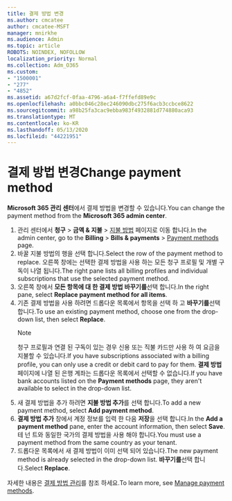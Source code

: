 ```yaml
---
title: 결제 방법 변경
ms.author: cmcatee
author: cmcatee-MSFT
manager: mnirkhe
ms.audience: Admin
ms.topic: article
ROBOTS: NOINDEX, NOFOLLOW
localization_priority: Normal
ms.collection: Adm_O365
ms.custom:
- "1500001"
- "277"
- "4852"
ms.assetid: a67d2fcf-0faa-4796-a6a4-f7ffefd89e9c
ms.openlocfilehash: a0bbc046c28ec246090dbc275f6acb3ccbce8622
ms.sourcegitcommit: a98b25fa3cac9ebba983f4932881d774880aca93
ms.translationtype: MT
ms.contentlocale: ko-KR
ms.lasthandoff: 05/13/2020
ms.locfileid: "44221951"
---
```

# <a name="change-payment-method"></a><span data-ttu-id="358b9-102">결제 방법 변경</span><span class="sxs-lookup"><span data-stu-id="358b9-102">Change payment method</span></span>

<span data-ttu-id="358b9-103">**Microsoft 365 관리 센터**에서 결제 방법을 변경할 수 있습니다.</span><span class="sxs-lookup"><span data-stu-id="358b9-103">You can change the payment method from the **Microsoft 365 admin center**.</span></span>
  
1. <span data-ttu-id="358b9-104">관리 센터에서 **청구**  >  **금액 & 지불**  >  [지불 방법](https://go.microsoft.com/fwlink/p/?linkid=2018806) 페이지로 이동 합니다.</span><span class="sxs-lookup"><span data-stu-id="358b9-104">In the admin center, go to the **Billing** > **Bills & payments** > [Payment methods](https://go.microsoft.com/fwlink/p/?linkid=2018806) page.</span></span>
2. <span data-ttu-id="358b9-105">바꿀 지불 방법의 행을 선택 합니다.</span><span class="sxs-lookup"><span data-stu-id="358b9-105">Select the row of the payment method to replace.</span></span> <span data-ttu-id="358b9-106">오른쪽 창에는 선택한 결제 방법을 사용 하는 모든 청구 프로필 및 개별 구독이 나열 됩니다.</span><span class="sxs-lookup"><span data-stu-id="358b9-106">The right pane lists all billing profiles and individual subscriptions that use the selected payment method.</span></span>
3. <span data-ttu-id="358b9-107">오른쪽 창에서 **모든 항목에 대 한 결제 방법 바꾸기를**선택 합니다.</span><span class="sxs-lookup"><span data-stu-id="358b9-107">In the right pane, select **Replace payment method for all items**.</span></span>
4. <span data-ttu-id="358b9-108">기존 결제 방법을 사용 하려면 드롭다운 목록에서 항목을 선택 하 고 **바꾸기를**선택 합니다.</span><span class="sxs-lookup"><span data-stu-id="358b9-108">To use an existing payment method, choose one from the drop-down list, then select **Replace**.</span></span>
    > [!NOTE]
    > <span data-ttu-id="358b9-109">청구 프로필과 연결 된 구독이 있는 경우 신용 또는 직불 카드만 사용 하 여 요금을 지불할 수 있습니다.</span><span class="sxs-lookup"><span data-stu-id="358b9-109">If you have subscriptions associated with a billing profile, you can only use a credit or debit card to pay for them.</span></span> <span data-ttu-id="358b9-110">**결제 방법** 페이지에 나열 된 은행 계좌는 드롭다운 목록에서 선택할 수 없습니다.</span><span class="sxs-lookup"><span data-stu-id="358b9-110">If you have bank accounts listed on the **Payment methods** page, they aren't available to select in the drop-down list.</span></span>
5. <span data-ttu-id="358b9-111">새 결제 방법을 추가 하려면 **지불 방법 추가**를 선택 합니다.</span><span class="sxs-lookup"><span data-stu-id="358b9-111">To add a new payment method, select **Add payment method**.</span></span>
6. <span data-ttu-id="358b9-112">**결제 방법 추가** 창에서 계정 정보를 입력 한 다음 **저장**을 선택 합니다.</span><span class="sxs-lookup"><span data-stu-id="358b9-112">In the **Add a payment method** pane, enter the account information, then select **Save**.</span></span> <span data-ttu-id="358b9-113">테 넌 트와 동일한 국가의 결제 방법을 사용 해야 합니다.</span><span class="sxs-lookup"><span data-stu-id="358b9-113">You must use a payment method from the same country as your tenant.</span></span>
7. <span data-ttu-id="358b9-114">드롭다운 목록에서 새 결제 방법이 이미 선택 되어 있습니다.</span><span class="sxs-lookup"><span data-stu-id="358b9-114">The new payment method is already selected in the drop-down list.</span></span> <span data-ttu-id="358b9-115">**바꾸기를**선택 합니다.</span><span class="sxs-lookup"><span data-stu-id="358b9-115">Select **Replace**.</span></span>

<span data-ttu-id="358b9-116">자세한 내용은 [결제 방법 관리](https://docs.microsoft.com/microsoft-365/commerce/billing-and-payments/manage-payment-methods)를 참조 하세요.</span><span class="sxs-lookup"><span data-stu-id="358b9-116">To learn more, see [Manage payment methods](https://docs.microsoft.com/microsoft-365/commerce/billing-and-payments/manage-payment-methods).</span></span>